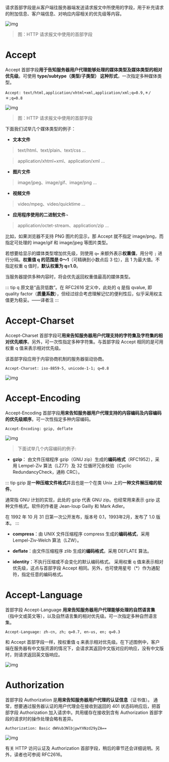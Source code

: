 请求首部字段是从客户端往服务器端发送请求报文中所使用的字段，用于补充请求的附加信息、客户端信息、对响应内容相关的优先级等内容。

![img](./assets/20.png)
> 图：HTTP 请求报文中使用的首部字段










# Accept 

Accept 首部字段**用于告知服务器用户代理能够处理的媒体类型及媒体类型的相对优先级**。可使用 **type/subtype（类型/子类型） 这种形式**，一次指定多种媒体类型。

```http
Accept: text/html,application/xhtml+xml,application/xml;q=0.9,＊/＊;q=0.8
```

![img](./assets/21.png)
> 图：HTTP 请求报文中使用的首部字段

下面我们试举几个媒体类型的例子：

- **文本文件**

> text/html、text/plain、text/css ...

> application/xhtml+xml、application/xml ...

- **图片文件**

> image/jpeg、image/gif、image/png ...

- **视频文件**

> video/mpeg、video/quicktime ...

- **应用程序使用的二进制文件**¬

> application/octet-stream、application/zip ...

比如，如果浏览器不支持 PNG 图片的显示，那 Accept 就不指定 image/png，而指定可处理的 image/gif 和 image/jpeg 等图片类型。

若想要给显示的媒体类型增加优先级，则使用 `q=` 来额外表示**权重值**，用分号 `;` 进行分隔。**权重值 q 的范围是 0～1**（可精确到小数点后 3 位），且 1 为最大值。不指定权重 q 值时，**默认权重为 q=1.0**。

当服务器提供多种内容时，将会优先返回权重值最高的媒体类型。

::: tip q
原文是“品货低数”。在 RFC2616 定义中，此处的 q 是指 qvalue, 即 quality factor（**质量系数**），但经过综合考虑理解记忆的便利性后，似乎采用权主值更为稳妥。——译者注
:::










# Accept-Charset

Accept-Charset 首部字段可**用来告知服务器用户代理支持的字符集及字符集的相对优先顺序**。另外，可一次性指定多种字符集。与首部字段 Accept 相同的是可用权重 q 值来表示相对优先级。

该首部字段应用于内容协商机制的服务器驱动协商。

```http
Accept-Charset: iso-8859-5, unicode-1-1; q=0.8
```

![img](./assets/22.png)










# Accept-Encoding

Accept-Encoding 首部字段**用来告知服务器用户代理支持的内容编码及内容编码的优先级顺序**。可一次性指定多种内容编码。

```http
Accept-Encoding: gzip, deflate
```

![img](./assets/23.png)

> 下面试举几个内容编码的例子:

- **gzip**：
由文件压缩程序 gzip（GNU zip）生成的**编码格式**（RFC1952），采用 Lempel-Ziv 算法（LZ77）及 32 位循环冗余校验（Cyclic RedundancyCheck，通称 CRC）。

::: tip
gzip 是**一种压缩文件格式**并且也是一个在类 Unix 上的**一种文件解压缩的软件**。

通常指 GNU 计划的实现，此处的 gzip 代表 GNU zip。也经常用来表示 gzip 这种文件格式。软件的作者是 Jean-loup Gailly 和 Mark Adler。

在 1992 年 10 月 31 日第一次公开发布，版本号 0.1，1993年2月，发布了 1.0 版本。
:::

- **compress**：由 UNIX 文件压缩程序 compress 生成的**编码格式**，采用 Lempel-Ziv-Welch 算法（LZW）。

- **deflate**：由文件压缩程序 zlib 生成的**编码格式**，采用 DEFLATE 算法。

- **identity**：不执行压缩或不会变化的默认编码格式。
采用权重 q 值来表示相对优先级，这点与首部字段 Accept 相同。另外，也可使用星号（*）作为通配符，指定任意的编码格式。










# Accept-Language

首部字段 Accept-Language **用来告知服务器用户代理能够处理的自然语言集**（指中文或英文等），以及自然语言集的相对优先级。可一次指定多种自然语言集。

```http
Accept-Language: zh-cn, zh; q=0.7, en-us, en; q=0.3
```


和 Accept 首部字段一样，按权重值 q 来表示相对优先级。在下述图例中，客户端在服务器有中文版资源的情况下，会请求其返回中文版对应的响应，没有中文版时，则请求返回英文版响应。

![img](./assets/24.png)










# Authorization

首部字段 Authorization 是**用来告知服务器用户代理的认证信息**（证书值）。
通常，想要通过服务器认证的用户代理会在接收到返回的 401 状态码响应后，把首部字段 Authorization 加入请求中。共用缓存在接收到含有 Authorization 首部字段的请求时的操作处理会略有差异。

```http
Authorization: Basic dWVub3NlbjpwYXNzd29yZA==
```

![img](./assets/25.png)

有关 HTTP 访问认证及 Authorization 首部字段，稍后的章节还会详细说明。另外，读者也可参阅 RFC2616。




































